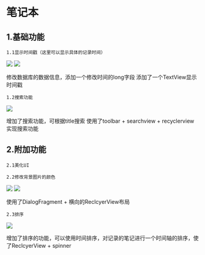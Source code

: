 笔记本
====
1.基础功能
---
	1.1显示时间戳（这里可以显示具体的记录时间）
	
![](https://github.com/xieyueyin/myNote/blob/master/tupian/1.png)
![](https://github.com/xieyueyin/myNote/blob/master/tupian/5.jpg)
<br>


修改数据库的数据信息，添加一个修改时间的long字段
添加了一个TextView显示时间戳
	
	1.2搜索功能
![](https://github.com/xieyueyin/myNote/blob/master/tupian/6.jpg)
<br>
	
增加了搜索功能，可根据title搜索
使用了toolbar + searchview + recyclerview 实现搜索功能
	
	
2.附加功能
----
	2.1美化UI
	
	2.2修改背景图片的颜色
![](https://github.com/xieyueyin/myNote/blob/master/tupian/3.jpg)
![](https://github.com/xieyueyin/myNote/blob/master/tupian/4.jpg)


使用了DialogFragment + 横向的ReclcyerView布局
	
	2.3排序
![](https://github.com/xieyueyin/myNote/blob/master/tupian/6.jpg)

增加了排序的功能，可以使用时间排序，对记录的笔记进行一个时间轴的排序，使了ReclcyerView + spinner
